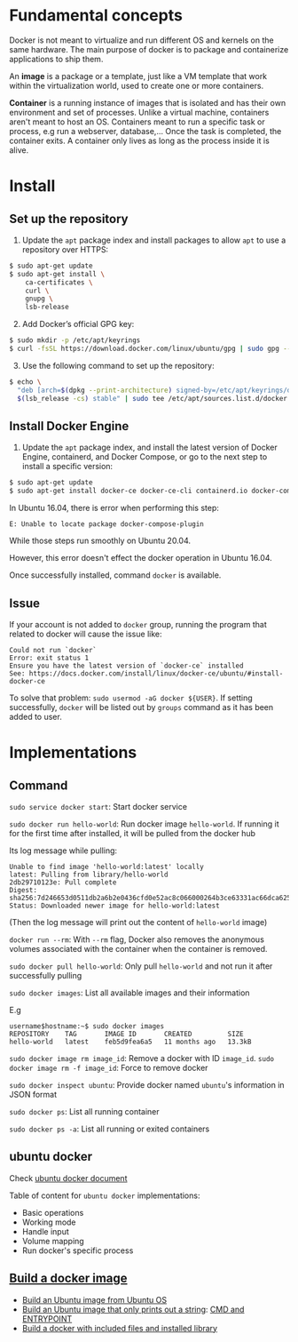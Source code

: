# Fundamental concepts

Docker is not meant to virtualize and run different OS and kernels on the same hardware. The main purpose of docker is to package and containerize applications to ship them.

An **image** is a package or a template, just like a VM template that work within the virtualization world, used to create one or more containers.

**Container** is a running instance of images that is isolated and has their own environment and set of processes. Unlike a virtual machine, containers aren't meant to host an OS. Containers meant to run a specific task or process, e.g run a webserver, database,... Once the task is completed, the container exits. A container only lives as long as the process inside it is alive.

# Install

## Set up the repository

1. Update the ``apt`` package index and install packages to allow ``apt`` to use a repository over HTTPS:

```sh
$ sudo apt-get update
$ sudo apt-get install \
    ca-certificates \
    curl \
    gnupg \
    lsb-release
```

2. Add Docker’s official GPG key:

```sh
$ sudo mkdir -p /etc/apt/keyrings
$ curl -fsSL https://download.docker.com/linux/ubuntu/gpg | sudo gpg --dearmor -o /etc/apt/keyrings/docker.gpg
```

3. Use the following command to set up the repository:

```sh
$ echo \
  "deb [arch=$(dpkg --print-architecture) signed-by=/etc/apt/keyrings/docker.gpg] https://download.docker.com/linux/ubuntu \
  $(lsb_release -cs) stable" | sudo tee /etc/apt/sources.list.d/docker.list > /dev/null
```

## Install Docker Engine

1. Update the ``apt`` package index, and install the latest version of Docker Engine, containerd, and Docker Compose, or go to the next step to install a specific version:

```sh
$ sudo apt-get update
$ sudo apt-get install docker-ce docker-ce-cli containerd.io docker-compose-plugin
```

In Ubuntu 16.04, there is error when performing this step:

```
E: Unable to locate package docker-compose-plugin
```

While those steps run smoothly on Ubuntu 20.04.

However, this error doesn't effect the docker operation in Ubuntu 16.04.

Once successfully installed, command ``docker`` is available.

## Issue

If your account is not added to ``docker`` group, running the program that related to docker will cause the issue like:

```
Could not run `docker` 
Error: exit status 1
Ensure you have the latest version of `docker-ce` installed 
See: https://docs.docker.com/install/linux/docker-ce/ubuntu/#install-docker-ce
```

To solve that problem: ``sudo usermod -aG docker ${USER}``. If setting successfully, ``docker`` will be listed out by ``groups`` command as it has been added to user.

# Implementations

## Command

``sudo service docker start``: Start docker service

``sudo docker run hello-world``: Run docker image ``hello-world``. If running it for the first time after installed, it will be pulled from the docker hub

Its log message while pulling:

```
Unable to find image 'hello-world:latest' locally
latest: Pulling from library/hello-world
2db29710123e: Pull complete
Digest: sha256:7d246653d0511db2a6b2e0436cfd0e52ac8c066000264b3ce63331ac66dca625
Status: Downloaded newer image for hello-world:latest
```

(Then the log message will print out the content of ``hello-world`` image)

``docker run --rm``: With ``--rm`` flag, Docker also removes the anonymous volumes associated with the container when the container is removed.

``sudo docker pull hello-world``: Only pull ``hello-world`` and not run it after successfully pulling

``sudo docker images``: List all available images and their information

E.g

```
username$hostname:~$ sudo docker images
REPOSITORY    TAG       IMAGE ID       CREATED         SIZE
hello-world   latest    feb5d9fea6a5   11 months ago   13.3kB
```

``sudo docker image rm image_id``: Remove a docker with ID ``image_id``. ``sudo docker image rm -f image_id``: Force to remove docker

``sudo docker inspect ubuntu``: Provide docker named ``ubuntu``'s information in JSON format

``sudo docker ps``: List all running container

``sudo docker ps -a``: List all running or exited containers

## ubuntu docker

Check [ubuntu docker document](ubuntu%20docker.md)

Table of content for ``ubuntu docker`` implementations:

* Basic operations
* Working mode
* Handle input
* Volume mapping
* Run docker's specific process

## [Build a docker image](Build%20docker%20image.md)
* [Build an Ubuntu image from Ubuntu OS](Build%20docker%20image.md#build-an-ubuntu-image-from-ubuntu-os)
* [Build an Ubuntu image that only prints out a string](Build%20docker%20image.md#build-an-ubuntu-image-that-only-prints-out-a-string): [CMD and ENTRYPOINT](Build%20docker%20image.md#cmd-and-entrypoint)
* [Build a docker with included files and installed library](Build%20docker%20image.md#build-a-docker-with-included-files-and-installed-library)

